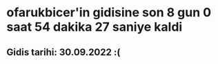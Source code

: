 # ofarukbicer'in gidisine son 8 gun 0 saat 54 dakika 27 saniye kaldi

## Gidis tarihi: 30.09.2022 :(